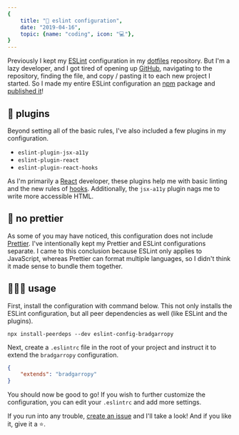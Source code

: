 ```yaml
---
{
    title: "💎 eslint configuration",
    date: "2019-04-16",
    topic: {name: "coding", icon: "💻"},
}
---
```


Previously I kept my [ESLint][1] configuration in my [dotfiles][2] repository. But I'm a lazy developer, and I got tired of opening up [GitHub][3], navigating to the repository, finding the file, and copy / pasting it to each new project I started. So I made my entire ESLint configuration an [npm][4] package and [published it][5]!

## 🔌 plugins

Beyond setting all of the basic rules, I've also included a few plugins in my configuration.

-   `eslint-plugin-jsx-a11y`
-   `eslint-plugin-react`
-   `eslint-plugin-react-hooks`

As I'm primarily a [React][6] developer, these plugins help me with basic linting and the new rules of [hooks][7]. Additionally, the `jsx-a11y` plugin nags me to write more accessible HTML.

## 💋 no prettier

As some of you may have noticed, this configuration does not include [Prettier][8]. I've intentionally kept my Prettier and ESLint configurations separate. I came to this conclusion because ESLint only applies to JavaScript, whereas Prettier can format multiple languages, so I didn't think it made sense to bundle them together.

## 👨🏼‍🏫 usage

First, install the configuration with command below. This not only installs the ESLint configuration, but all peer dependencies as well (like ESLint and the plugins).

```
npx install-peerdeps --dev eslint-config-bradgarropy
```

Next, create a `.eslintrc` file in the root of your project and instruct it to extend the `bradgarropy` configuration.

```json
{
    "extends": "bradgarropy"
}
```

You should now be good to go! If you wish to further customize the configuration, you can edit your `.eslintrc` and add more settings.

If you run into any trouble, [create an issue][9] and I'll take a look! And if you like it, give it a ⭐.

[1]: https://eslint.org
[2]: https://github.com/bradgarropy/dotfiles
[3]: https://github.com
[4]: https://www.npmjs.com
[5]: https://www.npmjs.com/package/eslint-config-bradgarropy
[6]: https://reactjs.org
[7]: https://reactjs.org/docs/hooks-intro.html
[8]: https://prettier.io
[9]: https://github.com/bradgarropy/eslint-config-bradgarropy/issues
